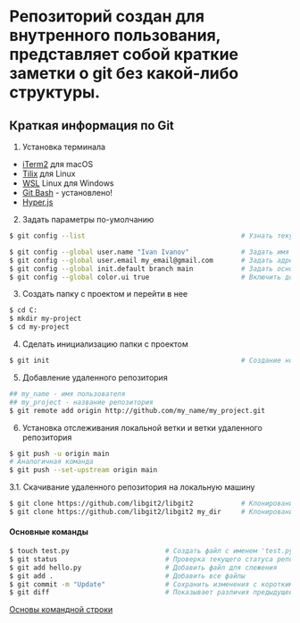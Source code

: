 # Репозиторий создан для внутренного пользования, представляет собой краткие заметки о git без какой-либо структуры.

## Краткая информация по Git

1. Установка терминала
  - [iTerm2](https://iterm2.com/) для macOS
  - [Tilix](https://gnunn1.github.io/tilix-web/) для Linux
  - [WSL](https://docs.microsoft.com/ru-ru/windows/wsl/install) Linux для Windows
  - [Git Bash](https://git-scm.com/downloads) - установлено!
  - [Hyper.js](https://hyper.is/)
2. Задать параметры по-умолчанию
```bash
$ git config --list                                       # Узнать текущие настройки

$ git config --global user.name "Ivan Ivanov"             # Задать имя автора изменений
$ git config --global user.email my_email@gmail.com       # Задать адрес почты автора изменений
$ git config --global init.default branch main            # Задать основную ветку как 'main', если по-умолчанию стоит 'master'
$ git config --global color.ui true                       # Включить дополнительные цвета в терминале, если они отключены
```

3. Создать папку с проектом и перейти в нее
```bash
$ cd C:
$ mkdir my-project
$ cd my-project
```
4. Сделать инициализацию папки с проектом
```bash
$ git init                                                # Создание нового проекта из директории проекта (создается поддиректория .git)
```
5. Добавление удаленного репозитория
```bash
## my_name - имя пользователя
## my_project - название репозитория
$ git remote add origin http://github.com/my_name/my_project.git 
```
6. Установка отслеживания локальной ветки и ветки удаленного репозитория
```bash
$ git push -u origin main
# Аналогичная команда
$ git push --set-upstream origin main
```

3.1. Скачивание удаленного репозитория на локальную машину
```bash
$ git clone https://github.com/libgit2/libgit2            # Клонирование репозитория с сайта в директорию 'libgit2'
$ git clone https://github.com/libgit2/libgit2 my_dir     # Клонирование репозитория с сайта в директорию 'my_dir'
```

#### Основные команды
```bash
$ touch test.py                        # Создать файл с именем 'test.py'
$ git status                           # Проверка текущего статуса репозитория
$ git add hello.py                     # Добавить файл для слежения
$ git add .                            # Добавить все файлы
$ git commit -m "Update"               # Сохранить изменения с коротким пояснением
$ git diff                             # Показывает различия предыдущей и текущей версией файла
```

[Основы командной строки](https://github.com/astrekhin/git-tutorial/blob/main/git.md)
